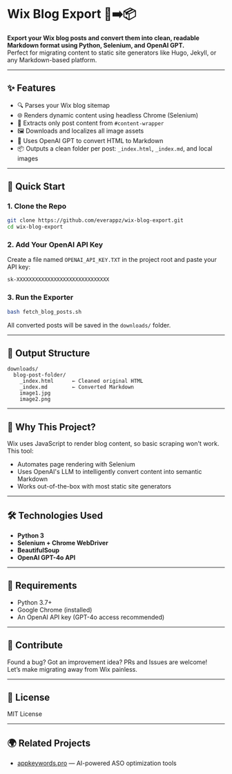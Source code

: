 # Wix Blog Export 📝➡️📦

**Export your Wix blog posts and convert them into clean, readable Markdown format using Python, Selenium, and OpenAI GPT.**  
Perfect for migrating content to static site generators like Hugo, Jekyll, or any Markdown-based platform.

---

## ✨ Features

- 🔍 Parses your Wix blog sitemap
- 🌐 Renders dynamic content using headless Chrome (Selenium)
- 🧽 Extracts only post content from `#content-wrapper`
- 🖼 Downloads and localizes all image assets
- 🤖 Uses OpenAI GPT to convert HTML to Markdown
- 📦 Outputs a clean folder per post: `_index.html`, `_index.md`, and local images

---

## 🚀 Quick Start

### 1. Clone the Repo

```bash
git clone https://github.com/everappz/wix-blog-export.git
cd wix-blog-export
```

### 2. Add Your OpenAI API Key

Create a file named `OPENAI_API_KEY.TXT` in the project root and paste your API key:

```txt
sk-XXXXXXXXXXXXXXXXXXXXXXXXXXXXXX
```

### 3. Run the Exporter

```bash
bash fetch_blog_posts.sh
```

All converted posts will be saved in the `downloads/` folder.

---

## 📂 Output Structure

```
downloads/
  blog-post-folder/
    _index.html      ← Cleaned original HTML
    _index.md        ← Converted Markdown
    image1.jpg
    image2.png
```

---

## 🧠 Why This Project?

Wix uses JavaScript to render blog content, so basic scraping won't work.  
This tool:
- Automates page rendering with Selenium
- Uses OpenAI's LLM to intelligently convert content into semantic Markdown
- Works out-of-the-box with most static site generators

---

## 🛠 Technologies Used

- **Python 3**
- **Selenium + Chrome WebDriver**
- **BeautifulSoup**
- **OpenAI GPT-4o API**

---

## 🔐 Requirements

- Python 3.7+
- Google Chrome (installed)
- An OpenAI API key (GPT-4o access recommended)

---

## 🙌 Contribute

Found a bug? Got an improvement idea? PRs and Issues are welcome!  
Let’s make migrating away from Wix painless.

---

## 📄 License

MIT License

---

## 🌍 Related Projects

- [appkeywords.pro](https://appkeywords.pro) — AI-powered ASO optimization tools

